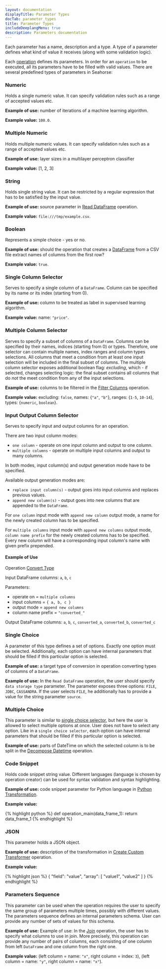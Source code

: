 ```yaml
---
layout: documentation
displayTitle: Parameter Types
docTab: parameter_types
title: Parameter Types
includeDeeplangMenu: true
description: Parameters documentation
---
```


Each parameter has a name, description and a type. A type of a parameter defines what kind of value it receives (along with some validation logic).

Each [operation](operations.html) defines its parameters. In order for an `operation` to be executed, all its parameters have to be filled with valid values.
There are several predefined types of parameters in Seahorse:

### Numeric
Holds a single numeric value. It can specify validation rules such as a range of accepted values etc.

**Example of use:** number of iterations of a machine learning algorithm.

**Example value:** `100.0`.

### Multiple Numeric
Holds multiple numeric values. It can specify validation rules such as a range of accepted values etc.

**Example of use:** layer sizes in a multilayer perceptron classifier

**Example value:** [1, 2, 3]

### String
Holds single string value. It can be restricted by a regular expression that has to be satisfied by the input value.

**Example of use:** source parameter in [Read DataFrame](operations/read_dataframe.html) operation.

**Example value:** `file:///tmp/example.csv`.

### Boolean
Represents a simple choice - yes or no.

**Example of use:** should the operation that creates a [DataFrame](classes/dataframe.html) from a CSV file extract names of columns from the first row?

**Example value:** `true`.

### Single Column Selector
Serves to specify a single column of a `DataFrame`. Column can be specified by its name or its index (starting from 0).

**Example of use:** column to be treated as label in supervised learning algorithm.

**Example value:** name: `"price"`.

### Multiple Column Selector
Serves to specify a subset of columns of a `DataFrame`. Columns can be specified by their names,
indices (starting from 0) or types. Therefore, one selector can contain multiple names,
index ranges and column types selections.
All columns that meet a condition from at least one input selection will be included in the final subset of columns.
The multiple column selector exposes additional boolean flag: _excluding_, which - if selected,
changes selecting logic:
the final subset contains all columns that do _not_ the meet condition from any of the input selections.

**Example of use:** columns to be filtered in the [Filter Columns](operations/filter_columns.html) operation.

**Example value:** excluding: `false`, names: {`"a"`, `"b"`}, ranges: {`1-5`, `10-14`}, types: {`numeric`, `boolean`}.

### Input Output Column Selector
Serves to specify input and output columns for an operation.

There are two input column modes:

* `one column` - operate on one input column and output to one column.
* `multiple columns` - operate on multiple input columns and output to many columns.

In both modes, input column(s) and output generation mode have to be specified.

Available output generation modes are:

* `replace input column(s)` - output goes into input columns and replaces previous values.
* `append new column(s)` - output goes into new columns that are appended to the `DataFrame`.

For `one column` input mode with `append new column` output mode, a name for the newly created column
has to be specified.

For `multiple columns` input mode with `append new columns` output mode, `column name prefix` for
the newly created columns has to be specified. Every new column will have a corresponding input
column's name with given prefix prepended.

#### Example of Use

Operation [Convert Type](operations/convert_type.html)

Input DataFrame columns: `a`, `b`, `c`

Parameters:

* operate on = `multiple columns`
* input columns = `{ a, b, c }`
* output mode = `append new columns`
* column name prefix = `"converted_"`

Output DataFrame columns: `a`, `b`, `c`, `converted_a`, `converted_b`, `converted_c`

### Single Choice
A parameter of this type defines a set of options. Exactly one option must be selected. Additionally, each option can have internal parameters that should be filled if this particular option is selected.

**Example of use:** a target type of conversion in operation converting types of columns of a `DataFrame`.

**Example of use:** In the `Read DataFrame` operation, the user should specify `data storage type` parameter. The parameter exposes three options: `FILE`, `JDBC`, `CASSANDRA`.
If the user selects `FILE`, he additionally has to provide a value for the string parameter `source`.

### Multiple Choice
This parameter is similar to [single choice selector](#single-choice), but here the user is allowed to select multiple options at once. User does not have to select any option.
Like in a `single choice selector`, each option can have internal parameters that should be filled if this particular option is selected.

**Example of use:** parts of DateTime on which the selected column is to be split in the [Decompose Datetime](operations/decompose_datetime.html) operation.

### Code Snippet
Holds code snippet string value. Different languages (language is chosen by operation creator) can be used for syntax validation and syntax highlighting.

**Example of use:** code snippet parameter for Python language in [Python Transformation](operations/python_transformation.html).

**Example value:**

{% highlight python %}
def operation_main(data_frame_1):
  return data_frame_1
{% endhighlight %}

### JSON
This parameter holds a JSON object.

**Example of use:** description of the transformation in [Create Custom Transformer](operations/create_custom_transformer.html) operation.

**Example value:**

{% highlight json %}
{
  "field": "value",
  "array": [ "value1", "value2" ]
}
{% endhighlight %}


### Parameters Sequence
This parameter can be used when the operation requires the user
to specify the same group of parameters multiple times, possibly with different values.
The parameters sequence defines an internal parameters schema.
User can provide any number of sets of values for this schema.

**Example of use:** Example of use: In the [Join](operations/join.html) operation,
the user has to specify what columns to use in join.
More precisely, this operation can provide any number of pairs of columns,
each consisting of one column from left `DataFrame` and one column from the right one.

**Example value:** (left column = name: `"x"`, right column = index: `3`), (left column = name: `"y"`, right column = name: `"x"`).
